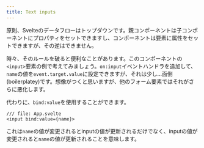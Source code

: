 ```yaml
---
title: Text inputs
---
```


原則、Svelteのデータフローはトップダウンです。親コンポーネントは子コンポーネントにプロパティをセットできますし、コンポーネントは要素に属性をセットできますが、その逆はできません。

時々、そのルールを破ると便利なことがあります。このコンポーネントの`<input>`要素の例で考えてみましょう。`on:input`イベントハンドラを追加して、`name`の値を`event.target.value`に設定できますが、それは少し…面倒(boilerplatey)です。想像がつくと思いますが、他のフォーム要素ではそれがさらに悪化します。

代わりに、`bind:value`を使用することができます。

```svelte
/// file: App.svelte
<input bind:value={name}>
```

これは`name`の値が変更されるとinputの値が更新されるだけでなく、inputの値が変更されると`name`の値が更新されることを意味します。
